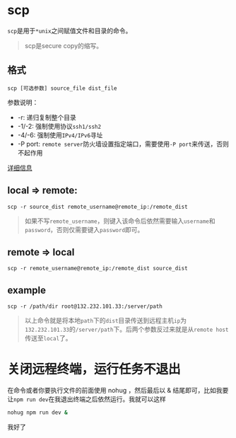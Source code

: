 # scp
`scp`是用于`*unix`之间赋值文件和目录的命令。
> scp是secure copy的缩写。

## 格式
```shell
scp [可选参数] source_file dist_file
```
参数说明：
+ -r: 递归复制整个目录
+ -1/-2: 强制使用协议`ssh1/ssh2`
+ -4/-6: 强制使用`IPv4/IPv6`寻址
+ -P port: `remote server`防火墙设置指定端口，需要使用`-P port`来传送，否则不起作用

[详细信息](http://www.runoob.com/linux/linux-comm-scp.html)

## local => remote:
```shell
scp -r source_dist remote_username@remote_ip:/remote_dist
```
> 如果不写`remote_username`，则键入该命令后依然需要输入`username`和`password`，否则仅需要键入`password`即可。

## remote => local
```shell
scp -r remote_username@remote_ip:/remote_dist source_dist
```

## example
```shell
scp -r /path/dir root@132.232.101.33:/server/path
```
> 以上命令就是将本地`path`下的`dist`目录传送到远程主机`ip`为`132.232.101.33`的`/server/path`下。后两个参数反过来就是从`remote host`传送至`local`了。

# 关闭远程终端，运行任务不退出
在命令或者你要执行文件的前面使用 nohug ，然后最后以 & 结尾即可，比如我要让`npm run dev`在我退出终端之后依然运行。我就可以这样
```sh
nohug npm run dev &
```
我好了